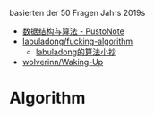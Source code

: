 basierten der 50 Fragen Jahrs 2019s

- [数据结构与算法 - PustoNote](../TP301.6-数据结构与算法.md)
- [labuladong/fucking-algorithm](https://github.com/labuladong/fucking-algorithm)
    - [labuladong的算法小抄](https://labuladong.gitee.io/algo/)
- [wolverinn/Waking-Up](https://github.com/wolverinn/Waking-Up)

# Algorithm

